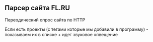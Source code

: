 ## Парсер сайта FL.RU

Переодический опрос сайта по HTTP

Если есть проекты (с тегами которые мы добавили в программу) - показываем их в списке + идет звуковое опвещение
